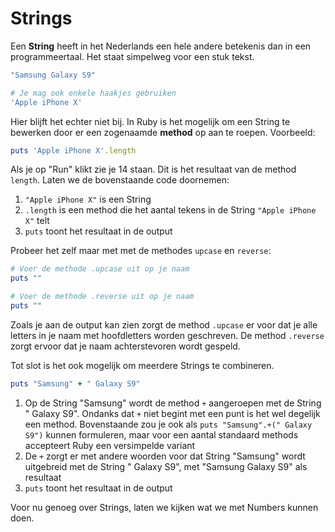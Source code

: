 # Strings

Een **String** heeft in het Nederlands een hele andere betekenis dan in een programmeertaal.
Het staat simpelweg voor een stuk tekst.

```ruby
"Samsung Galaxy S9"

# Je mag ook enkele haakjes gebruiken
'Apple iPhone X'
```

Hier blijft het echter niet bij. In Ruby is het mogelijk om een String te bewerken door er
een zogenaamde **method** op aan te roepen. Voorbeeld:

```ruby runnable
puts 'Apple iPhone X'.length

```

Als je op "Run" klikt zie je 14 staan. Dit is het resultaat van de method `length`. Laten
we de bovenstaande code doornemen:

1. `"Apple iPhone X"` is een String
2. `.length` is een method die het aantal tekens in de String `"Apple iPhone X"` telt
3. `puts` toont het resultaat in de output

Probeer het zelf maar met met de methodes `upcase` en `reverse`:

```ruby runnable
# Voer de methode .upcase uit op je naam
puts ""

# Voer de methode .reverse uit op je naam
puts ""
```

Zoals je aan de output kan zien zorgt de method `.upcase` er voor dat je alle letters
in je naam met hoofdletters worden geschreven. De method `.reverse` zorgt ervoor dat
je naam achterstevoren wordt gespeld.

Tot slot is het ook mogelijk om meerdere Strings te combineren.

```ruby runnable
puts "Samsung" + " Galaxy S9"
```

1. Op de String "Samsung" wordt de method `+` aangeroepen met de String " Galaxy S9".
Ondanks dat `+` niet begint met een punt is het wel degelijk een method. Bovenstaande
zou je ook als `puts "Samsung".+(" Galaxy S9")` kunnen formuleren, maar voor een aantal
standaard methods accepteert Ruby een versimpelde variant
2. De `+` zorgt er met andere woorden voor dat String "Samsung" wordt uitgebreid met de
String " Galaxy S9", met "Samsung Galaxy S9" als resultaat
3. `puts` toont het resultaat in de output

Voor nu genoeg over Strings, laten we kijken wat we met Numbers kunnen doen.